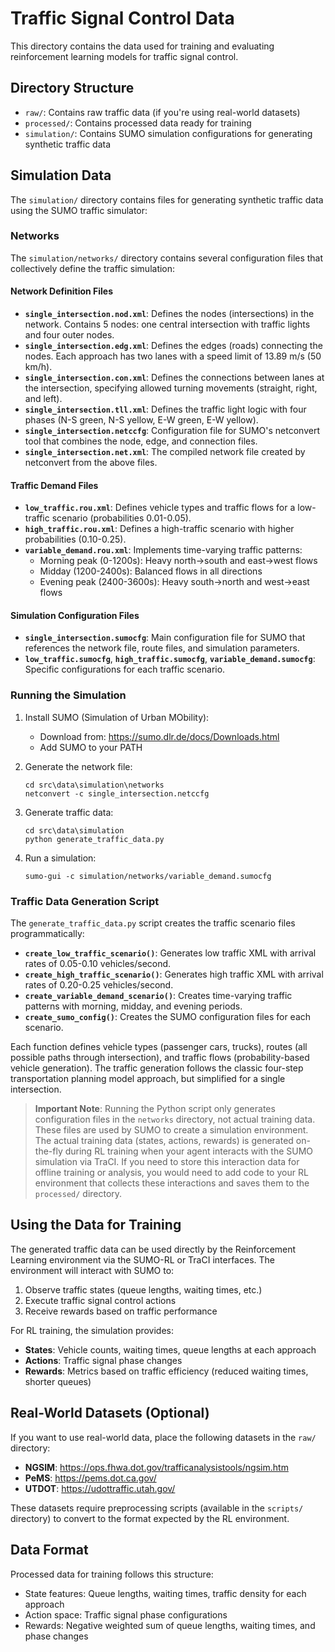 # Traffic Signal Control Data

This directory contains the data used for training and evaluating reinforcement learning models for traffic signal control.

## Directory Structure

- `raw/`: Contains raw traffic data (if you're using real-world datasets)
- `processed/`: Contains processed data ready for training
- `simulation/`: Contains SUMO simulation configurations for generating synthetic traffic data

## Simulation Data

The `simulation/` directory contains files for generating synthetic traffic data using the SUMO traffic simulator:

### Networks

The `simulation/networks/` directory contains several configuration files that collectively define the traffic simulation:

#### Network Definition Files
- **`single_intersection.nod.xml`**: Defines the nodes (intersections) in the network. Contains 5 nodes: one central intersection with traffic lights and four outer nodes.
- **`single_intersection.edg.xml`**: Defines the edges (roads) connecting the nodes. Each approach has two lanes with a speed limit of 13.89 m/s (50 km/h).
- **`single_intersection.con.xml`**: Defines the connections between lanes at the intersection, specifying allowed turning movements (straight, right, and left).
- **`single_intersection.tll.xml`**: Defines the traffic light logic with four phases (N-S green, N-S yellow, E-W green, E-W yellow).
- **`single_intersection.netccfg`**: Configuration file for SUMO's netconvert tool that combines the node, edge, and connection files.
- **`single_intersection.net.xml`**: The compiled network file created by netconvert from the above files.

#### Traffic Demand Files
- **`low_traffic.rou.xml`**: Defines vehicle types and traffic flows for a low-traffic scenario (probabilities 0.01-0.05).
- **`high_traffic.rou.xml`**: Defines a high-traffic scenario with higher probabilities (0.10-0.25).
- **`variable_demand.rou.xml`**: Implements time-varying traffic patterns:
  - Morning peak (0-1200s): Heavy north→south and east→west flows
  - Midday (1200-2400s): Balanced flows in all directions
  - Evening peak (2400-3600s): Heavy south→north and west→east flows

#### Simulation Configuration Files
- **`single_intersection.sumocfg`**: Main configuration file for SUMO that references the network file, route files, and simulation parameters.
- **`low_traffic.sumocfg`**, **`high_traffic.sumocfg`**, **`variable_demand.sumocfg`**: Specific configurations for each traffic scenario.

### Running the Simulation

1. Install SUMO (Simulation of Urban MObility):
   - Download from: https://sumo.dlr.de/docs/Downloads.html
   - Add SUMO to your PATH

2. Generate the network file:
   ```
   cd src\data\simulation\networks
   netconvert -c single_intersection.netccfg
   ```

3. Generate traffic data:
   ```
   cd src\data\simulation
   python generate_traffic_data.py
   ```

4. Run a simulation:
   ```
   sumo-gui -c simulation/networks/variable_demand.sumocfg
   ```

### Traffic Data Generation Script

The `generate_traffic_data.py` script creates the traffic scenario files programmatically:

- **`create_low_traffic_scenario()`**: Generates low traffic XML with arrival rates of 0.05-0.10 vehicles/second.
- **`create_high_traffic_scenario()`**: Generates high traffic XML with arrival rates of 0.20-0.25 vehicles/second.
- **`create_variable_demand_scenario()`**: Creates time-varying traffic patterns with morning, midday, and evening periods.
- **`create_sumo_config()`**: Creates the SUMO configuration files for each scenario.

Each function defines vehicle types (passenger cars, trucks), routes (all possible paths through intersection), and traffic flows (probability-based vehicle generation). The traffic generation follows the classic four-step transportation planning model approach, but simplified for a single intersection.

> **Important Note**: Running the Python script only generates configuration files in the `networks` directory, not actual training data. These files are used by SUMO to create a simulation environment. The actual training data (states, actions, rewards) is generated on-the-fly during RL training when your agent interacts with the SUMO simulation via TraCI. If you need to store this interaction data for offline training or analysis, you would need to add code to your RL environment that collects these interactions and saves them to the `processed/` directory.

## Using the Data for Training

The generated traffic data can be used directly by the Reinforcement Learning environment via the SUMO-RL or TraCI interfaces. The environment will interact with SUMO to:

1. Observe traffic states (queue lengths, waiting times, etc.)
2. Execute traffic signal control actions
3. Receive rewards based on traffic performance

For RL training, the simulation provides:
- **States**: Vehicle counts, waiting times, queue lengths at each approach
- **Actions**: Traffic signal phase changes
- **Rewards**: Metrics based on traffic efficiency (reduced waiting times, shorter queues)

## Real-World Datasets (Optional)

If you want to use real-world data, place the following datasets in the `raw/` directory:

- **NGSIM**: https://ops.fhwa.dot.gov/trafficanalysistools/ngsim.htm
- **PeMS**: https://pems.dot.ca.gov/
- **UTDOT**: https://udottraffic.utah.gov/

These datasets require preprocessing scripts (available in the `scripts/` directory) to convert to the format expected by the RL environment.

## Data Format

Processed data for training follows this structure:
- State features: Queue lengths, waiting times, traffic density for each approach
- Action space: Traffic signal phase configurations
- Rewards: Negative weighted sum of queue lengths, waiting times, and phase changes 